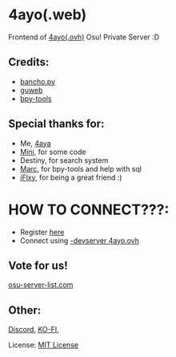 # 4ayo(.web)
Frontend of [4ayo(.ovh)](https://4ayo.ovh) Osu! Private Server :D

## Credits:
- [bancho.py](https://github.com/osuAkatsuki/bancho.py)
- [guweb](https://github.com/varkaria/guweb)
- [bpy-tools](https://github.com/osu-NoLimits/bpy-tools)

## Special thanks for:
- Me, [4aya](https://github.com/AGXCLIENTS)
- [Mini](https://github.com/minisbett), for some code
- Destiny, for search system
- [Marc](https://github.com/marcandreher), for bpy-tools and help with sql
- [iFlxy](https://github.com/iFlxy), for being a great friend :)

# HOW TO CONNECT???:
- Register [here](https://4ayo.ovh/register)
- Connect using [-devserver 4ayo.ovh](https://4ayo.ovh)

## Vote for us!
[osu-server-list.com](https://osu-server-list.com/server/4ayo)


## Other:
[Discord](https://4ayo.ovh/discord),
[KO-FI](https://ko-fi.com/4ayshiee),
  
License: [MIT License](https://github.com/AGXCLIENTS/4ayo.web?tab=MIT-1-ov-file#)

